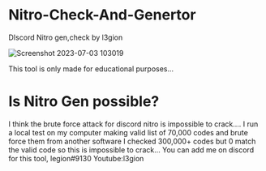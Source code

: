# Nitro-Check-And-Genertor
DIscord Nitro gen,check by l3gion


![Screenshot 2023-07-03 103019](https://github.com/hackerl3gion/Nitro-Check-And-Genertor/assets/136676724/ced8d53e-4271-47c2-a223-3dea38d4fb3a)


This tool is only made for educational purposes... 

# Is Nitro Gen possible?

I think the brute force attack for discord nitro is impossible to crack.... 
I run a local test on my computer making valid list of 70,000 codes and brute force them from another software I checked 300,000+ codes but 0 match the valid code
so this is impossible to crack...
You can add me on discord for this tool,
legion#9130
Youtube:l3gion









